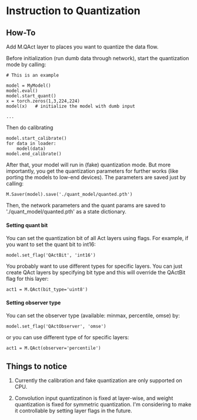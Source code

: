 # Instruction to Quantization 

## How-To

Add M.QAct layer to places you want to quantize the data flow. 

Before initialization (run dumb data through network), start the quantization mode by calling:

```
# This is an example 

model = MyModel()
model.eval()
model.start_quant()
x = torch.zeros(1,3,224,224)
model(x)   # initialize the model with dumb input 

...

```

Then do calibrating 

```
model.start_calibrate()
for data in loader:
    model(data)
model.end_calibrate()
```

After that, your model will run in (fake) quantization mode. But more importantly, you get the quantization parameters for further works (like porting the models to low-end devices). The parameters are saved just by calling: 

```
M.Saver(model).save('./quant_model/quanted.pth')
```

Then, the network parameters and the quant params are saved to './quant_model/quanted.pth' as a state dictionary. 

#### Setting quant bit 

You can set the quantization bit of all Act layers using flags. For example, if you want to set the quant bit to int16:

```
model.set_flag('QActBit', 'int16')
```

You probably want to use different types for specific layers. You can just create QAct layers by specifying bit type and this will override the QActBit flag for this layer: 

```
act1 = M.QAct(bit_type='uint8')
```

#### Setting observer type 

You can set the observer type (available: minmax, percentile, omse) by:

```
model.set_flag('QActObserver', 'omse')
```

or you can use different type of for specific layers:

```
act1 = M.QAct(observer='percentile')
```

## Things to notice 

1. Currently the calibration and fake quantization are only supported on CPU. 

2. Convolution input quantizatinon is fixed at layer-wise, and weight quantization is fixed for symmetric quantization. I'm considering to make it controllable by setting layer flags in the future. 

